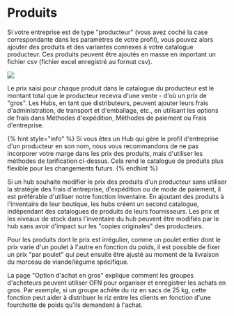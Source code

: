 # Produits

Si votre entreprise est de type "producteur" \(vous avez coché la case correspondante dans les paramètres de votre profil\), vous pouvez alors ajouter des produits et des variantes connexes à votre catalogue producteur. Ces produits peuvent être ajoutés en masse en important un fichier csv \(fichier excel enregistré au format csv\).

![](../../.gitbook/assets/products1.jpg)

Le prix saisi pour chaque produit dans le catalogue du producteur est le montant total que le producteur recevra d'une vente - d'où un prix de "gros". Les Hubs, en tant que distributeurs, peuvent ajouter leurs frais d'administration, de transport et d'emballage, etc., en utilisant les options de frais dans Méthodes d'expédition, Méthodes de paiement ou Frais d'entreprise.

{% hint style="info" %}
Si vous êtes un Hub qui gère le profil d'entreprise d'un producteur en son nom, nous vous recommandons de ne pas incorporer votre marge dans les prix des produits, mais d'utiliser les méthodes de tarification ci-dessus. Cela rend le catalogue de produits plus flexible pour les changements futurs.
{% endhint %}

Si un hub souhaite modifier le prix des produits d'un producteur sans utiliser la stratégie des frais d'entreprise, d'expédition ou de mode de paiement, il est préférable d'utiliser notre fonction Inventaire. En ajoutant des produits à l'inventaire de leur boutique, les hubs créent un second catalogue, indépendant des catalogues de produits de leurs fournisseurs. Les prix et les niveaux de stock dans l'inventaire du hub peuvent être modifiés par le hub sans avoir d'impact sur les "copies originales" des producteurs.

Pour les produits dont le prix est irrégulier, comme un poulet entier dont le prix varie d'un poulet à l'autre en fonction du poids, il est possible de fixer un prix "par poulet" qui peut ensuite être ajusté au moment de la livraison du morceau de viande/légume spécifique. 

La page "Option d'achat en gros" explique comment les groupes d'acheteurs peuvent utiliser OFN pour organiser et enregistrer les achats en gros. Par exemple, si un groupe achète du riz en sacs de 25 kg, cette fonction peut aider à distribuer le riz entre les clients en fonction d'une fourchette de poids qu'ils demandent à l'achat.

